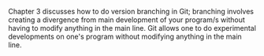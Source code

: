 Chapter 3 discusses how to do version branching in Git; branching involves creating a 
divergence from main development of your program/s without having to modify anything 
in the main line. Git allows one to do experimental developments on one's program without
modifying anything in the main line.


